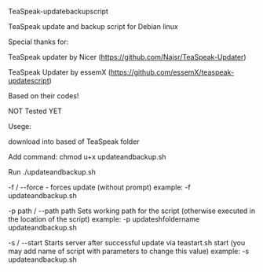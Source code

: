 TeaSpeak-updatebackupscript

TeaSpeak update and backup script for Debian linux

Special thanks for:

TeaSpeak updater by Nicer (https://github.com/Najsr/TeaSpeak-Updater)

TeaSpeak Updater by essemX (https://github.com/essemX/teaspeak-updatescript)

Based on their codes!

NOT Tested YET

Usege:

download into based of TeaSpeak folder

Add command: chmod u+x updateandbackup.sh

Run ./updateandbackup.sh

-f / --force - forces update (without prompt) example: -f updateandbackup.sh

-p path / --path path Sets working path for the script (otherwise executed in the location of the script) example: -p updateshfoldername updateandbackup.sh

-s / --start Starts server after successful update via teastart.sh start (you may add name of script with parameters to change this value) example: -s updateandbackup.sh
